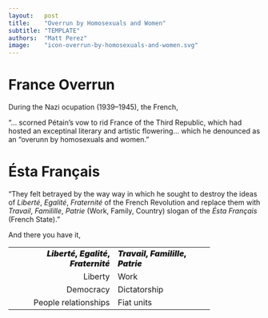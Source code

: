 ```yaml
---
layout:   post
title:    "Overrun by Homosexuals and Women"
subtitle: "TEMPLATE"
authors:  "Matt Perez"
image:    "icon-overrun-by-homosexuals-and-women.svg"
---
```


<div style='display:none; '>
 <p>BREAKING: France overrun by homosexuals and women.</p>
</div>

<h1>France Overrun</h1>
 <p>During the Nazi ocupation (1939–1945), the French,
 <div class="_citation">
  <p>&ldquo;&hellip; scorned P&eacute;tain&rsquo;s vow to rid France of the Third Republic, which had hosted an exceptinal literary and artistic flowering&hellip; which he denounced as an &ldquo;overunn by homosexuals and women.&rdquo;</p>
 </div>

<h1>&Eacute;sta Fran&ccedil;ais</h1>
 <div class="_citation">
  <p>&ldquo;They felt betrayed by the way way in which he sought to destroy the ideas of <em>Libert&eacute;</em>, <em>Egalit&eacute;</em>, <em>Fraternit&eacute;</em> of the French Revolution and replace them with <em>Travail</em>, <em>Familille</em>, <em>Patrie</em> (Work, Family, Country) slogan of the <em>&Eacute;sta Fran&ccedil;ais</em> (French State).&rdquo;</p>
 </div>
 <p>And there you have it,
  <table style="width:80%; background-color:light-gray; align:center; ">
   <tr>
    <td style="text-align:right; ">
     <span style="text-align:center; font-weight: 900; ">
      <em>Libert&eacute;</em>, <em>Egalit&eacute;</em>, <em>Fraternit&eacute;</em>
     </span>
    </td>
    <td>
     <span style="text-align:center; font-weight: 900; ">
      <em>Travail</em>, <em>Familille</em>, <em>Patrie</em>
     </span>
    </td>
   </tr>
   <tr>
    <td style="text-align:right; ">
     Liberty
    </td>
    <td>
     Work
    </td>
   </tr>
   <tr>
    <td style="text-align:right; ">
     Democracy
    </td>
    <td>
     Dictatorship
    </td>
   </tr>
   <tr>
    <td style="text-align:right; ">
     People relationships
    </td>
    <td>
     Fiat units
    </td>
   </tr> 
  </table>